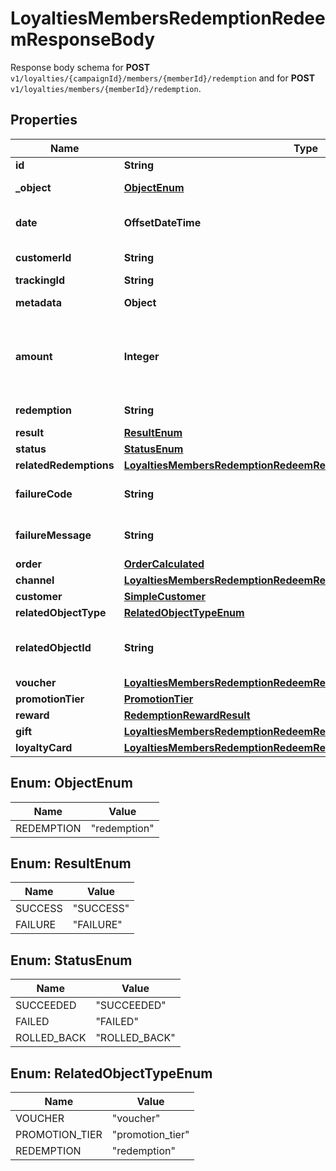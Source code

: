 

# LoyaltiesMembersRedemptionRedeemResponseBody

Response body schema for **POST** `v1/loyalties/{campaignId}/members/{memberId}/redemption` and for **POST** `v1/loyalties/members/{memberId}/redemption`.

## Properties

| Name | Type | Description |
|------------ | ------------- | ------------- |
|**id** | **String** | Unique redemption ID. |
|**_object** | [**ObjectEnum**](#ObjectEnum) | The type of the object represented by the JSON |
|**date** | **OffsetDateTime** | Timestamp representing the date and time when the object was created. The value is shown in the ISO 8601 format. |
|**customerId** | **String** | Unique customer ID of the redeeming customer. |
|**trackingId** | **String** | Hashed customer source ID. |
|**metadata** | **Object** | The metadata object stores all custom attributes assigned to the redemption. |
|**amount** | **Integer** | For gift cards, this is a positive integer in the smallest currency unit (e.g. 100 cents for $1.00) representing the number of redeemed credits. For loyalty cards, this is the number of loyalty points used in the transaction. |
|**redemption** | **String** | Unique redemption ID of the parent redemption. |
|**result** | [**ResultEnum**](#ResultEnum) | Redemption result. |
|**status** | [**StatusEnum**](#StatusEnum) | Redemption status. |
|**relatedRedemptions** | [**LoyaltiesMembersRedemptionRedeemResponseBodyRelatedRedemptions**](LoyaltiesMembersRedemptionRedeemResponseBodyRelatedRedemptions.md) |  |
|**failureCode** | **String** | If the result is &#x60;FAILURE&#x60;, this parameter will provide a generic reason as to why the redemption failed. |
|**failureMessage** | **String** | If the result is &#x60;FAILURE&#x60;, this parameter will provide a more expanded reason as to why the redemption failed. |
|**order** | [**OrderCalculated**](OrderCalculated.md) |  |
|**channel** | [**LoyaltiesMembersRedemptionRedeemResponseBodyChannel**](LoyaltiesMembersRedemptionRedeemResponseBodyChannel.md) |  |
|**customer** | [**SimpleCustomer**](SimpleCustomer.md) |  |
|**relatedObjectType** | [**RelatedObjectTypeEnum**](#RelatedObjectTypeEnum) | Defines the related object. |
|**relatedObjectId** | **String** | Unique related object ID assigned by Voucherify, i.e. v_lfZi4rcEGe0sN9gmnj40bzwK2FH6QUno for a voucher. |
|**voucher** | [**LoyaltiesMembersRedemptionRedeemResponseBodyVoucher**](LoyaltiesMembersRedemptionRedeemResponseBodyVoucher.md) |  |
|**promotionTier** | [**PromotionTier**](PromotionTier.md) |  |
|**reward** | [**RedemptionRewardResult**](RedemptionRewardResult.md) |  |
|**gift** | [**LoyaltiesMembersRedemptionRedeemResponseBodyGift**](LoyaltiesMembersRedemptionRedeemResponseBodyGift.md) |  |
|**loyaltyCard** | [**LoyaltiesMembersRedemptionRedeemResponseBodyLoyaltyCard**](LoyaltiesMembersRedemptionRedeemResponseBodyLoyaltyCard.md) |  |



## Enum: ObjectEnum

| Name | Value |
|---- | -----|
| REDEMPTION | &quot;redemption&quot; |



## Enum: ResultEnum

| Name | Value |
|---- | -----|
| SUCCESS | &quot;SUCCESS&quot; |
| FAILURE | &quot;FAILURE&quot; |



## Enum: StatusEnum

| Name | Value |
|---- | -----|
| SUCCEEDED | &quot;SUCCEEDED&quot; |
| FAILED | &quot;FAILED&quot; |
| ROLLED_BACK | &quot;ROLLED_BACK&quot; |



## Enum: RelatedObjectTypeEnum

| Name | Value |
|---- | -----|
| VOUCHER | &quot;voucher&quot; |
| PROMOTION_TIER | &quot;promotion_tier&quot; |
| REDEMPTION | &quot;redemption&quot; |



